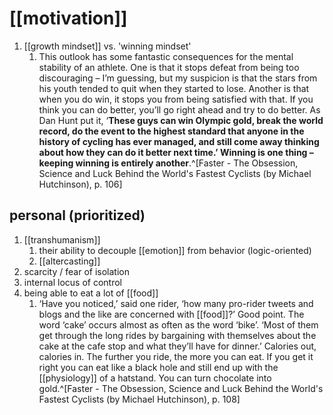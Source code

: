 # [[motivation]]
1. [[growth mindset]] vs. 'winning mindset'
	1. This outlook has some fantastic consequences for the mental stability of an athlete. One is that it stops defeat from being too discouraging – I’m guessing, but my suspicion is that the stars from his youth tended to quit when they started to lose. Another is that when you do win, it stops you from being satisfied with that. If you think you can do better, you’ll go right ahead and try to do better. As Dan Hunt put it, ‘**These guys can win Olympic gold, break the world record, do the event to the highest standard that anyone in the history of cycling has ever managed, and still come away thinking about how they can do it better next time.’ Winning is one thing – keeping winning is entirely another**.^[Faster - The Obsession, Science and Luck Behind the World's Fastest Cyclists (by Michael Hutchinson), p. 106]

## personal (prioritized)
1. [[transhumanism]]
	1. their ability to decouple [[emotion]] from behavior (logic-oriented)
	2. [[altercasting]]
2. scarcity / fear of isolation
3. internal locus of control
4. being able to eat a lot of [[food]]
	1. ‘Have you noticed,’ said one rider, ‘how many pro-rider tweets and blogs and the like are concerned with [[food]]?’ Good point. The word ‘cake’ occurs almost as often as the word ‘bike’. ‘Most of them get through the long rides by bargaining with themselves about the cake at the cafe stop and what they’ll have for dinner.’ Calories out, calories in. The further you ride, the more you can eat. If you get it right you can eat like a black hole and still end up with the [[physiology]] of a hatstand. You can turn chocolate into gold.^[Faster - The Obsession, Science and Luck Behind the World's Fastest Cyclists (by Michael Hutchinson), p. 108]